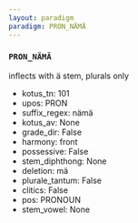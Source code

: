 ```yaml
---
layout: paradigm
paradigm: PRON_NÄMÄ
---
```

### ` PRON_NÄMÄ `

inflects with ä stem, plurals only 
* kotus_tn: 101
* upos: PRON
* suffix_regex: nämä
* kotus_av: None
* grade_dir: False
* harmony: front
* possessive: False
* stem_diphthong: None
* deletion: mä
* plurale_tantum: False
* clitics: False
* pos: PRONOUN
* stem_vowel: None
